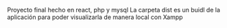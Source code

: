 Proyecto final hecho en react, php y mysql 
La carpeta dist es un buidl de la aplicación para poder visualizarla de manera local con Xampp
